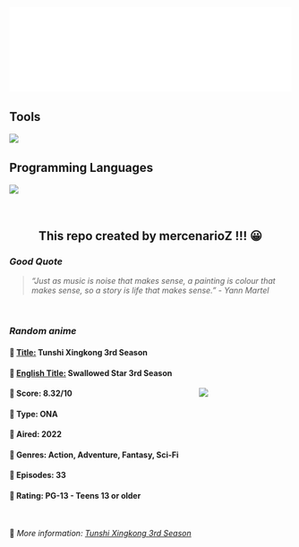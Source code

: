 
<img src="svg/nai.svg" />

<p>
  <h2>Tools</h2>
  <a href="https://skillicons.dev">
    <img src="https://skillicons.dev/icons?i=git,bash,vim,ubuntu,tensorflow,pytorch,docker,raspberrypi" />
  </a>

  <br />

  <h2>Programming Languages</h2>

  <a href="https://skillicons.dev">
    <img src="https://skillicons.dev/icons?i=python,c,cpp" />
  </a>
</p>

<br />

<h2 align="center">This repo created by mercenarioZ !!! 😀</h2>
<h3><i>Good Quote</i></h3>

<blockquote>
<i>
“Just as music is noise that makes sense, a painting is colour that makes sense, so a story is life that makes sense.” - Yann Martel
</i>
</blockquote>

<br />

<h3><i>Random anime</i></h3>

<h4>
  <strong>🥭 <u>Title:</u></strong> Tunshi Xingkong 3rd Season
</h4>

<h4>🌿 <u>English Title:</u> Swallowed Star 3rd Season</h4>

<img align="right" width="165" src=https://cdn.myanimelist.net/images/anime/1250/138217.jpg />

<h4>🌱 Score: 8.32/10</h4>

<h4>🌲 Type: ONA</h4>

<h4>🌴 Aired: 2022</h4>

<h4>🌵 Genres: Action, Adventure, Fantasy, Sci-Fi</h4>

<h4>🥑 Episodes: 33</h4>

<h4>🍏 Rating: PG-13 - Teens 13 or older</h4>

<br />

🍂 *More information: [Tunshi Xingkong 3rd Season](https://myanimelist.net/anime/56523/Tunshi_Xingkong_3rd_Season)*
    